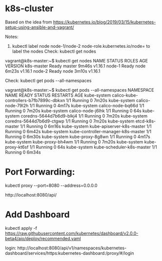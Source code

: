 # k8s-cluster
Based on the idea from https://kubernetes.io/blog/2019/03/15/kubernetes-setup-using-ansible-and-vagrant/

Notes:
 1. kubectl label node node-1/node-2 node-role.kubernetes.io/node=  to label the nodes
 Check:
   kubectl get nodes

>>>>
vagrant@k8s-master:~$ kubectl get nodes
NAME         STATUS   ROLES    AGE     VERSION
k8s-master   Ready    master   9m46s   v1.16.1
node-1       Ready    node     6m23s   v1.16.1
node-2       Ready    node     3m10s   v1.16.1   
 

 
Check:
  kubectl get pods --all-namespaces 
>>>>
vagrant@k8s-master:~$ kubectl get pods --all-namespaces
NAMESPACE     NAME                                      READY   STATUS    RESTARTS   AGE
kube-system   calico-kube-controllers-b7fb7899c-dbkxn   1/1     Running   0          7m20s
kube-system   calico-node-79l2h                         1/1     Running   0          4m17s
kube-system   calico-node-bq66d                         1/1     Running   0          7m20s
kube-system   calico-node-j6lhk                         1/1     Running   0          64s
kube-system   coredns-5644d7b6d9-blkj4                  1/1     Running   0          7m20s
kube-system   coredns-5644d7b6d9-ctgwp                  1/1     Running   0          7m20s
kube-system   etcd-k8s-master                           1/1     Running   0          6m16s
kube-system   kube-apiserver-k8s-master                 1/1     Running   0          6m42s
kube-system   kube-controller-manager-k8s-master        1/1     Running   0          6m30s
kube-system   kube-proxy-8g8wn                          1/1     Running   0          4m17s
kube-system   kube-proxy-bh4wm                          1/1     Running   0          7m20s
kube-system   kube-proxy-kt6sf                          1/1     Running   0          64s
kube-system   kube-scheduler-k8s-master                 1/1     Running   0          6m34s
  

Port Forwarding:
===============
kubectl proxy --port=8080 --address=0.0.0.0

http://localhost:8080/api/  

Add Dashboard
===============
kubectl apply -f https://raw.githubusercontent.com/kubernetes/dashboard/v2.0.0-beta4/aio/deploy/recommended.yaml

login:
http://localhost:8080/api/v1/namespaces/kubernetes-dashboard/services/https:kubernetes-dashboard:/proxy/#/login